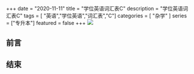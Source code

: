 +++
date = "2020-11-11"
title = "学位英语词汇表C"
description = "学位英语词汇表C"
tags = [ "英语","学位英语","词汇表","C"]
categories = [
    "杂学"
]
series = ["专升本"]
featured = false
+++
![](https://gitee.com/lalalaxiaowifi/pictures/raw/master/image/%E6%97%A5%E5%B8%B8%E6%90%AC%E7%A0%96%E5%A4%B4.png)

## 前言



## 结束



